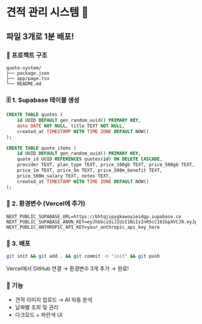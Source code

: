 # 견적 관리 시스템 🚀

## 파일 3개로 1분 배포!

### 📁 프로젝트 구조
```
quote-system/
├── package.json
├── app/page.tsx
└── README.md
```

### 🗄️ 1. Supabase 테이블 생성
```sql
CREATE TABLE quotes (
    id UUID DEFAULT gen_random_uuid() PRIMARY KEY,
    date DATE NOT NULL, title TEXT NOT NULL,
    created_at TIMESTAMP WITH TIME ZONE DEFAULT NOW()
);

CREATE TABLE quote_items (
    id UUID DEFAULT gen_random_uuid() PRIMARY KEY,
    quote_id UUID REFERENCES quotes(id) ON DELETE CASCADE,
    provider TEXT, plan_type TEXT, price_100gb TEXT, price_500gb TEXT,
    price_1m TEXT, price_5m TEXT, price_500m_benefit TEXT, 
    price_500m_salary TEXT, notes TEXT,
    created_at TIMESTAMP WITH TIME ZONE DEFAULT NOW()
);
```

### 🔑 2. 환경변수 (Vercel에 추가)
```
NEXT_PUBLIC_SUPABASE_URL=https://bhtqjipygkawoyieidgp.supabase.co
NEXT_PUBLIC_SUPABASE_ANON_KEY=eyJhbGciOiJIUzI1NiIsInR5cCI6IkpXVCJ9.eyJpc3MiOiJzdXBhYmFzZSIsInJlZiI6ImJodHFqaXB5Z2thd295aWVpZGdwIiwicm9sZSI6ImFub24iLCJpYXQiOjE3NTQ0ODg5NjgsImV4cCI6MjA3MDA2NDk2OH0.hu2EAj9RCq436QBtfbEVF4aGOau4WWomLMDKahN4iAA
NEXT_PUBLIC_ANTHROPIC_API_KEY=your_anthropic_api_key_here
```

### 🚀 3. 배포
```bash
git init && git add . && git commit -m "init" && git push
```
Vercel에서 GitHub 연결 → 환경변수 3개 추가 → 완료!

### 🎯 기능
- 견적 이미지 업로드 → AI 자동 분석
- 날짜별 조회 및 관리
- 다크모드 + 파란색 UI

